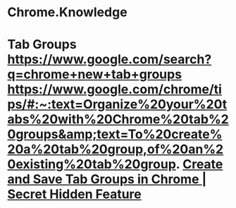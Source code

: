 # Chrome.Knowledge
# Tab Groups https://www.google.com/search?q=chrome+new+tab+groups https://www.google.com/chrome/tips/#:~:text=Organize%20your%20tabs%20with%20Chrome%20tab%20groups&amp;text=To%20create%20a%20tab%20group,of%20an%20existing%20tab%20group. [Create and Save Tab Groups in Chrome | Secret Hidden Feature](https://youtu.be/S3EU6lqKfns)
